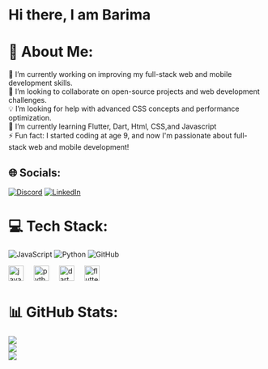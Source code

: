 # Hi there, I am Barima
# 💫 About Me:
🔭 I’m currently working on improving my full-stack web and mobile development skills.<br>🤝 I’m looking to collaborate on open-source projects and web development challenges.<br>💡 I’m looking for help with advanced CSS concepts and performance optimization.<br>🌱 I’m currently learning Flutter, Dart, Html, CSS,and Javascript<br>⚡ Fun fact: I started coding at age 9, and now I'm passionate about full-stack web and mobile development!<br>


## 🌐 Socials:
[![Discord](https://img.shields.io/badge/Discord-%237289DA.svg?logo=discord&logoColor=white)](https://discord.gg/bryanplayz_055) [![LinkedIn](https://img.shields.io/badge/LinkedIn-%230077B5.svg?logo=linkedin&logoColor=white)](https://www.linkedin.com/in/barima-agyemang-37b239336/) 

# 💻 Tech Stack:
![JavaScript](https://img.shields.io/badge/javascript-%23323330.svg?style=for-the-badge&logo=javascript&logoColor=%23F7DF1E) ![Python](https://img.shields.io/badge/python-3670A0?style=for-the-badge&logo=python&logoColor=ffdd54) ![GitHub](https://img.shields.io/badge/github-%23121011.svg?style=for-the-badge&logo=github&logoColor=white) 

<div align = left>
  <img src="https://cdn.jsdelivr.net/gh/devicons/devicon/icons/javascript/javascript-original.svg" height="30" alt="javascript logo"  />
  <img width="12" />
  <img src="https://cdn.jsdelivr.net/gh/devicons/devicon/icons/python/python-original.svg" height="30" alt="python logo"  />
  <img width="12" />
  <img src="https://cdn.jsdelivr.net/gh/devicons/devicon/icons/dart/dart-original.svg" height="30" alt="dart logo"  />
  <img width="12" />
  <img src="https://cdn.jsdelivr.net/gh/devicons/devicon/icons/flutter/flutter-original.svg" height="30" alt="flutter logo"  />
</div>
</hr>

# 📊 GitHub Stats:
![](https://github-readme-stats.vercel.app/api?username=Barima-Agyemang&theme=dracula&hide_border=true&include_all_commits=false&count_private=false)<br/>
![](https://github-readme-streak-stats.herokuapp.com/?user=Barima-Agyemang&theme=dracula&hide_border=true)<br/>
![](https://github-readme-stats.vercel.app/api/top-langs/?username=Bryan&theme=dracula&hide_border=true&include_all_commits=false&count_private=false&layout=compact)



